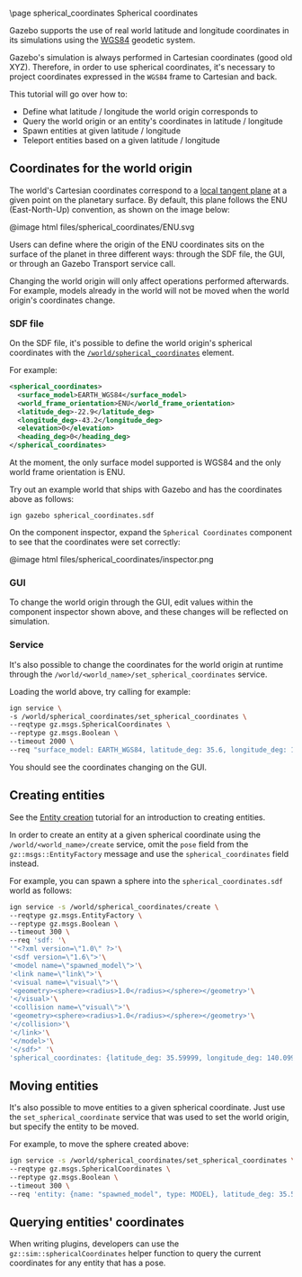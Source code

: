 \page spherical_coordinates Spherical coordinates

Gazebo supports the use of real world latitude and longitude coordinates in its
simulations using the
[WGS84](https://en.wikipedia.org/wiki/World_Geodetic_System#1984_version)
geodetic system.

Gazebo's simulation is always performed in Cartesian coordinates (good old XYZ).
Therefore, in order to use spherical coordinates, it's necessary to project
coordinates expressed in the `WGS84` frame to Cartesian and back.

This tutorial will go over how to:

* Define what latitude / longitude the world origin corresponds to
* Query the world origin or an entity's coordinates in latitude / longitude
* Spawn entities at given latitude / longitude
* Teleport entities based on a given latitude / longitude

## Coordinates for the world origin

The world's Cartesian coordinates correspond to a
[local tangent plane](https://en.wikipedia.org/wiki/Local_tangent_plane_coordinates)
at a given point on the planetary surface. By default, this plane follows the
ENU (East-North-Up) convention, as shown on the image below:

@image html files/spherical_coordinates/ENU.svg

Users can define where the origin of the ENU coordinates sits on the surface
of the planet in three different ways: through the SDF file, the GUI, or through
an Gazebo Transport service call.

Changing the world origin will only affect operations performed afterwards. For
example, models already in the world will not be moved when the world origin's
coordinates change.

### SDF file

On the SDF file, it's possible to define the world origin's spherical
coordinates with the
[`/world/spherical_coordinates`](http://sdformat.org/spec?ver=1.8&elem=world#world_spherical_coordinates)
element.

For example:

```.xml
<spherical_coordinates>
  <surface_model>EARTH_WGS84</surface_model>
  <world_frame_orientation>ENU</world_frame_orientation>
  <latitude_deg>-22.9</latitude_deg>
  <longitude_deg>-43.2</longitude_deg>
  <elevation>0</elevation>
  <heading_deg>0</heading_deg>
</spherical_coordinates>
```

At the moment, the only surface model supported is WGS84 and the only world
frame orientation is ENU.

Try out an example world that ships with Gazebo and has the coordinates above
as follows:

```
ign gazebo spherical_coordinates.sdf
```

On the component inspector, expand the `Spherical Coordinates` component to see
that the coordinates were set correctly:

@image html files/spherical_coordinates/inspector.png

### GUI

To change the world origin through the GUI, edit values within the component
inspector shown above, and these changes will be reflected on simulation.

### Service

It's also possible to change the coordinates for the world origin at runtime
through the `/world/<world_name>/set_spherical_coordinates` service.

Loading the world above, try calling for example:

```.bash
ign service \
-s /world/spherical_coordinates/set_spherical_coordinates \
--reqtype gz.msgs.SphericalCoordinates \
--reptype gz.msgs.Boolean \
--timeout 2000 \
--req "surface_model: EARTH_WGS84, latitude_deg: 35.6, longitude_deg: 140.1, elevation: 10.0"
```

You should see the coordinates changing on the GUI.

## Creating entities

See the [Entity creation](entity_creation.html) tutorial for an introduction
to creating entities.

In order to create an entity at a given spherical coordinate using the
`/world/<world_name>/create` service, omit the `pose` field from the
`gz::msgs::EntityFactory` message and use the `spherical_coordinates`
field instead.

For example, you can spawn a sphere into the `spherical_coordinates.sdf` world
as follows:

```.bash
ign service -s /world/spherical_coordinates/create \
--reqtype gz.msgs.EntityFactory \
--reptype gz.msgs.Boolean \
--timeout 300 \
--req 'sdf: '\
'"<?xml version=\"1.0\" ?>'\
'<sdf version=\"1.6\">'\
'<model name=\"spawned_model\">'\
'<link name=\"link\">'\
'<visual name=\"visual\">'\
'<geometry><sphere><radius>1.0</radius></sphere></geometry>'\
'</visual>'\
'<collision name=\"visual\">'\
'<geometry><sphere><radius>1.0</radius></sphere></geometry>'\
'</collision>'\
'</link>'\
'</model>'\
'</sdf>" '\
'spherical_coordinates: {latitude_deg: 35.59999, longitude_deg: 140.09999, elevation: 11.0} '
```

## Moving entities

It's also possible to move entities to a given spherical coordinate. Just use the
`set_spherical_coordinate` service that was used to set the world origin, but
specify the entity to be moved.

For example, to move the sphere created above:

```.bash
ign service -s /world/spherical_coordinates/set_spherical_coordinates \
--reqtype gz.msgs.SphericalCoordinates \
--reptype gz.msgs.Boolean \
--timeout 300 \
--req 'entity: {name: "spawned_model", type: MODEL}, latitude_deg: 35.59990, longitude_deg: 140.09990'
```

## Querying entities' coordinates

When writing plugins, developers can use the
`gz::sim::sphericalCoordinates` helper function to query the current
coordinates for any entity that has a pose.

